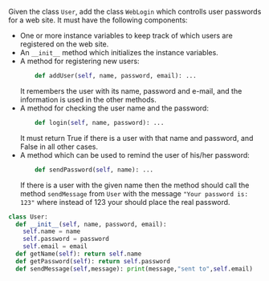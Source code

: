 Given the class `User`, add the class `WebLogin` which controlls user passwords for a web site. It must have the following components:

* One or more instance variables to keep track of which users are registered on the web site.
* An `__init__` method which initializes the instance variables.
* A method for registering new users:
  ```python
      def addUser(self, name, password, email): ...
  ```
  It remembers the user with its name, password and e-mail, and the information is used in the other methods.
* A method for checking the user name and the password:
  ```python
      def login(self, name, password): ...
  ```
  It must return True if there is a user with that name and password, and False in all other cases.
* A method which can be used to remind the user of his/her password:
  ```python
      def sendPassword(self, name): ...
  ```
  If there is a user with the given name then the method should call the method `sendMessage` from `User` with the message `"Your password is: 123"` where instead of 123 your should place the real password.

```python
class User:
  def __init__(self, name, password, email):
    self.name = name
    self.password = password
    self.email = email
  def getName(self): return self.name
  def getPassword(self): return self.password
  def sendMessage(self,message): print(message,"sent to",self.email)

```
